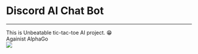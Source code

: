 # Discord AI Chat Bot

---

This is Unbeatable tic-tac-toe AI project. 😁  
Againist AlphaGo  
<img src="https://github.com/ehdgnsl01/ehdgnsl01/assets/70877444/38b9d773-c75f-436d-a8fc-8f78ef9789f0"/>
